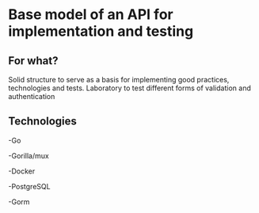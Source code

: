 # Base model of an API for implementation and testing


## For what?
Solid structure to serve as a basis for implementing good practices, technologies and tests.
Laboratory to test different forms of validation and authentication

## Technologies
-Go

-Gorilla/mux

-Docker

-PostgreSQL

-Gorm
